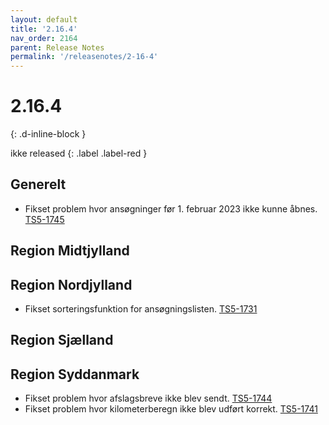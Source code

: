```yaml
---
layout: default
title: '2.16.4'
nav_order: 2164
parent: Release Notes
permalink: '/releasenotes/2-16-4'
---
```


# 2.16.4
{: .d-inline-block }

ikke released 
{: .label .label-red }

## Generelt
- Fikset problem hvor ansøgninger før 1. februar 2023 ikke kunne åbnes. [TS5-1745](https://sd.trifork.com/projects/TS5/queues/custom/95/TS5-1745)

## Region Midtjylland

## Region Nordjylland
- Fikset sorteringsfunktion for ansøgningslisten. [TS5-1731](https://sd.trifork.com/projects/TS5/queues/custom/95/TS5-1731)

## Region Sjælland

## Region Syddanmark
- Fikset problem hvor afslagsbreve ikke blev sendt. [TS5-1744](https://sd.trifork.com/projects/TS5/queues/custom/95/TS5-1744)
- Fikset problem hvor kilometerberegn ikke blev udført korrekt. [TS5-1741](https://sd.trifork.com/projects/TS5/queues/custom/95/TS5-1741)
